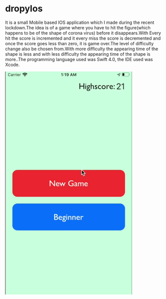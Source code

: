 # dropyIos

It is a small  Mobile based IOS application which I made during the recent lockdown.The idea is of a game where you have to hit the figure(which happens to be of the shape of corona virus) before it disappears.With Every hit the score is incremented and it every miss the score is decremented and once the score goes less than zero, it is game over.The level of difficulty change also be chosen from.With more difficulty the appearing time of the shape is less and with less difficulty the appearing time of the shape is more..The programming language used was Swift 4.0, the IDE used was Xcode.


![](sample.gif)
